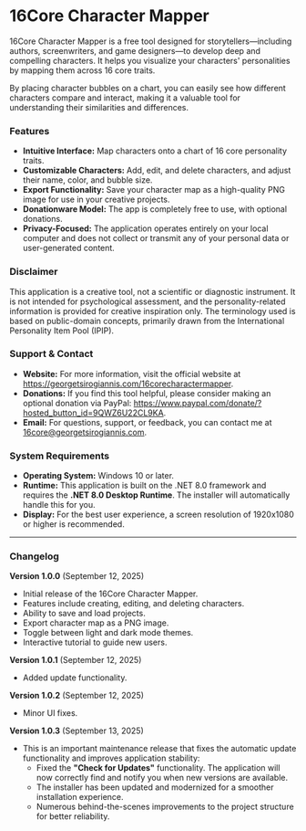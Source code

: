 # 16Core Character Mapper

16Core Character Mapper is a free tool designed for storytellers—including authors, screenwriters, and game designers—to develop deep and compelling characters. It helps you visualize your characters' personalities by mapping them across 16 core traits.

By placing character bubbles on a chart, you can easily see how different characters compare and interact, making it a valuable tool for understanding their similarities and differences.

### Features
* **Intuitive Interface:** Map characters onto a chart of 16 core personality traits.
* **Customizable Characters:** Add, edit, and delete characters, and adjust their name, color, and bubble size.
* **Export Functionality:** Save your character map as a high-quality PNG image for use in your creative projects.
* **Donationware Model:** The app is completely free to use, with optional donations.
* **Privacy-Focused:** The application operates entirely on your local computer and does not collect or transmit any of your personal data or user-generated content.

### Disclaimer
This application is a creative tool, not a scientific or diagnostic instrument. It is not intended for psychological assessment, and the personality-related information is provided for creative inspiration only. The terminology used is based on public-domain concepts, primarily drawn from the International Personality Item Pool (IPIP).

### Support & Contact
* **Website:** For more information, visit the official website at https://georgetsirogiannis.com/16corecharactermapper.
* **Donations:** If you find this tool helpful, please consider making an optional donation via PayPal: https://www.paypal.com/donate/?hosted_button_id=9QWZ6U22CL9KA.
* **Email:** For questions, support, or feedback, you can contact me at 16core@georgetsirogiannis.com.

### System Requirements
* **Operating System:** Windows 10 or later.
* **Runtime:** This application is built on the .NET 8.0 framework and requires the **.NET 8.0 Desktop Runtime**. The installer will automatically handle this for you.
* **Display:** For the best user experience, a screen resolution of 1920x1080 or higher is recommended.

---

### Changelog
**Version 1.0.0** (September 12, 2025)
* Initial release of the 16Core Character Mapper.
* Features include creating, editing, and deleting characters.
* Ability to save and load projects.
* Export character map as a PNG image.
* Toggle between light and dark mode themes.
* Interactive tutorial to guide new users.

**Version 1.0.1** (September 12, 2025)
* Added update functionality.

**Version 1.0.2** (September 12, 2025)
* Minor UI fixes.

**Version 1.0.3** (September 13, 2025)
* This is an important maintenance release that fixes the automatic update functionality and improves application stability:
  * Fixed the **"Check for Updates"** functionality. The application will now correctly find and notify you when new versions are available.
  * The installer has been updated and modernized for a smoother installation experience.
  * Numerous behind-the-scenes improvements to the project structure for better reliability.
